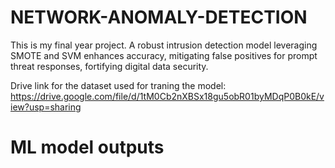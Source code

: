 # NETWORK-ANOMALY-DETECTION
This  is my final year project. A robust intrusion detection model leveraging SMOTE and SVM enhances accuracy, mitigating false positives for prompt threat responses, fortifying digital data security.

Drive link for the dataset used for traning the model: https://drive.google.com/file/d/1tM0Cb2nXBSx18gu5obR01byMDqP0B0kE/view?usp=sharing



# ML model outputs 


